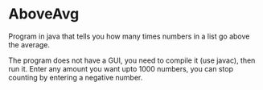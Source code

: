 # AboveAvg
Program in java that tells you how many times numbers in a list go above the average.

The program does not have a GUI, you need to compile it (use javac), then run it. 
Enter any amount you want upto 1000 numbers, you can stop counting by entering a negative number.
